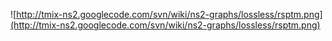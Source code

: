 ![http://tmix-ns2.googlecode.com/svn/wiki/ns2-graphs/lossless/rsptm.png](http://tmix-ns2.googlecode.com/svn/wiki/ns2-graphs/lossless/rsptm.png)